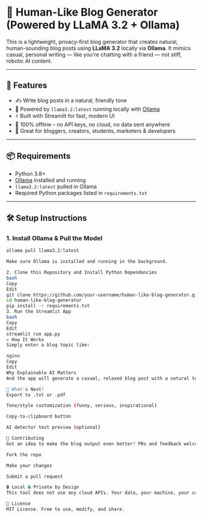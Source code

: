 # 📝 Human-Like Blog Generator (Powered by LLaMA 3.2 + Ollama)

This is a lightweight, privacy-first blog generator that creates natural, human-sounding blog posts using **LLaMA 3.2** locally via **Ollama**. It mimics casual, personal writing — like you're chatting with a friend — not stiff, robotic AI content.

---

## 🚀 Features

- ✍️ Write blog posts in a natural, friendly tone
- 🧠 Powered by `llama3.2:latest` running locally with [Ollama](https://ollama.com/)
- ⚡ Built with Streamlit for fast, modern UI
- 🔐 100% offline – no API keys, no cloud, no data sent anywhere
- 💬 Great for bloggers, creators, students, marketers & developers

---

## 📦 Requirements

- Python 3.8+
- [Ollama](https://ollama.com/) installed and running
- `llama3.2:latest` pulled in Ollama
- Required Python packages listed in `requirements.txt`

---

## 🛠️ Setup Instructions

### 1. Install Ollama & Pull the Model

```bash
ollama pull llama3.2:latest

Make sure Ollama is installed and running in the background.

2. Clone this Repository and Install Python Dependencies
bash
Copy
Edit
git clone https://github.com/your-username/human-like-blog-generator.git
cd human-like-blog-generator
pip install -r requirements.txt
3. Run the Streamlit App
bash
Copy
Edit
streamlit run app.py
✍️ How It Works
Simply enter a blog topic like:

nginx
Copy
Edit
Why Explainable AI Matters
And the app will generate a casual, relaxed blog post with a natural tone — like something you'd write over coffee, not something a machine would spit out.

🧪 What's Next?
Export to .txt or .pdf

Tone/style customization (funny, serious, inspirational)

Copy-to-clipboard button

AI detector test preview (optional)

🤝 Contributing
Got an idea to make the blog output even better? PRs and feedback welcome!

Fork the repo

Make your changes

Submit a pull request

🔒 Local & Private by Design
This tool does not use any cloud APIs. Your data, your machine, your content.

📄 License
MIT License. Free to use, modify, and share.